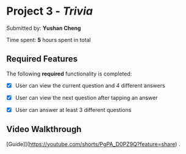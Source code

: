 
# Project 3 - *Trivia*

Submitted by: **Yushan Cheng**


Time spent: **5** hours spent in total

## Required Features

The following **required** functionality is completed:

- [X] User can view the current question and 4 different answers
- [X] User can view the next question after tapping an answer
- [X] User can answer at least 3 different questions


## Video Walkthrough



[Guide]](https://youtube.com/shorts/PgPA_D0PZ9Q?feature=share) .
